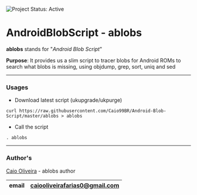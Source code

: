 ![Project Status: Active][Project Status Image]

AndroidBlobScript - ablobs
=================================================================

**ablobs** stands for "*Android Blob Script*"   

**Purpose**: It provides us a slim script to tracer blobs for Android ROMs to search what blobs is missing, using objdump, grep, sort, uniq and sed

---

### Usages

* Download latest script (ukupgrade/ukpurge)
```
curl https://raw.githubusercontent.com/Caio99BR/Android-Blob-Script/master/ablobs > ablobs
```

* Call the script
```
. ablobs
```

---

### Author's
[Caio Oliveira](https://plus.google.com/+CaioOBR) - ablobs author

|   email	|   caiooliveirafarias0@gmail.com	|
|:-:	|:-:	|

[Project Status Image]: https://img.shields.io/badge/project-active-green.svg "Project Status: Active"

